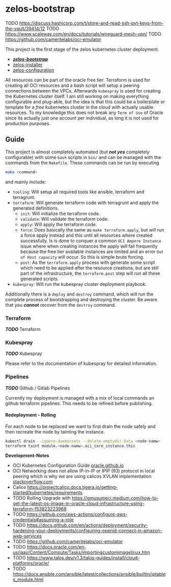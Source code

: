 # zelos-bootstrap

TODO https://discuss.hashicorp.com/t/store-and-read-ssh-pvt-keys-from-the-vault/39414/12
TODO https://www.scaleway.com/en/docs/tutorials/wireguard-mesh-vpn/
TODO https://github.com/cameritelabs/oci-emulator

This project is the first stage of the zelos kubernetes cluster deployment.

- [***zelos-bootstrap***](https://github.com/jakoberpf/zelos-bootstrap)
- [zelos-installer](https://github.com/jakoberpf/zelos-installer)
- [zelos-configuration](https://github.com/jakoberpf/zelos-configuration)

All resources can be part of the oracle free tier. Terraform is used for creating all OCI resources and a bash script will setup a peering connections between the VPCs. Afterwards `kubespray` is used for creating the Kubernetes cluster itself. I am still working on making everything configurable and plug-able, but the idea is that this could be a boilerplate or template for a *free* kubernetes cluster in the cloud with actually usable resources. To my knowledge this does not break any `Term of Use` of Oracle since its actually just one account per individual, as long it is not used for production purposes.

## Guide

This project is almost completely automated (but ***not yes*** completely configurable) with some `bash` scripts in `bin/` and can be managed with the commands from the `Makefile`. These commands can be run by executing

```bash
make <command>
```

and mainly include:

- `tooling`: Will setup all required tools like ansible, terraform and terragrunt.
- `terraform`: Will generate terraform code with terragrunt and apply the generated definitions.
  - `init`: Will initialize the terraform code.
  - `validate`:  Will validate the terraform code.
  - `apply`: Will apply the terraform code.
  - `force`: Does basically the same as `make terraform.apply`, but will run a force apply instead and this until all resources where created successfully. Is is done to conquer a common `OCI Ampere Instance` issue where when creating instances the apply will fail frequently because the free tier available instances are limited and an error `Out of Host capacity` will occur. So this is simple brute forcing.
  - `post`: As the `terraform.apply` process with generate some script which need to be applied after the resource creations, but are still part of the infrastructure, the `terraform.post` step will run all these generated scripts.
- `kubespray`: Will run the kubespray cluster deployment playbook.

Additionally there is a `deploy` and `destroy` command, which will run the complete process of bootstrapping and destroying the cluster. Be aware that you ***cannot*** recover from the `destroy` command.

### Terraform

***TODO*** Terraform

### Kubespray

***TODO*** Kubespray

Please refer to the documentation of kubespray for detailed information.

### Pipelines

***TODO*** Github / Gitlab Pipelines

Currently my deployment is managed with a mix of local commands an github terraform pipelines. This needs to be refined before publishing.

#### Redeployment - Rolling

For each node to be replaced we want to first drain the node safely and then recreate the node by tainting the instance.

````bash
kubectl drain --ignore-daemonsets --delete-emptydir-data <node-namw>
terraform taint module.<node-namw>.oci_core_instance.this
````

**Development-Notes**

- OCI Kubernetes Configuration Guide [oracle.github.io](https://oracle.github.io/cluster-api-provider-oci/networking/calico.html)
- OCI Networking does not allow IP-in-IP or IPIP (93) protocol in local peering which is why we are using calicos XVLAN implementation [stackoverflow.com](https://stackoverflow.com/questions/53247682/kubernetes-calico-on-oracle-cloud-vms)
- Calico <https://projectcalico.docs.tigera.io/getting-started/kubernetes/requirements>
- TODO Rolling Upgrade with <https://gmusumeci.medium.com/how-to-get-the-latest-os-image-in-oracle-cloud-infrastructure-using-terraform-f53823223968>
- TODO <https://github.com/aws-actions/configure-aws-credentials#assuming-a-role>
- TODO <https://docs.github.com/en/actions/deployment/security-hardening-your-deployments/configuring-openid-connect-in-amazon-web-services>
- TODO <https://github.com/cameritelabs/oci-emulator>
- TODO <https://docs.oracle.com/en-us/iaas/Content/Compute/Tasks/importingcustomimagelinux.htm>
- TODO <https://www.talos.dev/v1.3/talos-guides/install/cloud-platforms/oracle/>
- TODO <https://docs.ansible.com/ansible/latest/collections/ansible/builtin/iptables_module.html>

